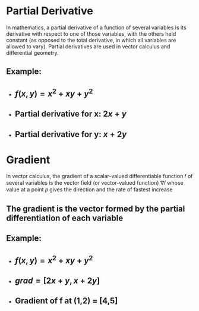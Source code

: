 # Partial Derivative
 In mathematics, a partial derivative of a function of several variables is its derivative with respect to one of those variables, with the others held constant (as opposed to the total derivative, in which all variables are allowed to vary). Partial derivatives are used in vector calculus and differential geometry.
## Example: 
* ## $f(x,y)=x^2 +xy +y^2$
* ## Partial derivative for x: $2x+y$
* ## Partial derivative for y: $x+2y$

# Gradient
In vector calculus, the gradient of a scalar-valued differentiable function 
𝑓 of several variables is the vector field (or vector-valued function) 
∇𝑓 whose value at a point 𝑝
gives the direction and the rate of fastest increase
## The gradient is the vector formed by the partial differentiation of each variable
## Example:
* ## $f(x,y)=x^2 +xy +y^2$
* ## $grad = [2x+y,x+2y]$
* ## Gradient of f at (1,2) = [4,5]
